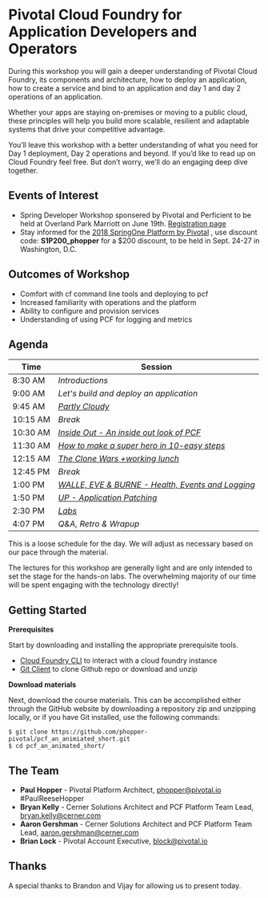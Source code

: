 # Pivotal Cloud Foundry for Application Developers and Operators
During this workshop you will gain a deeper understanding of Pivotal Cloud Foundry, its components and architecture, how to deploy an application, how to create a service and bind to an application and day 1 and day 2 operations of an application. 

Whether your apps are staying on-premises or moving to a public cloud, these principles will help you build more scalable, resilient and adaptable systems that drive your competitive advantage.

You’ll leave this workshop with a better understanding of what you need for Day 1 deployment, Day 2 operations and beyond. If you’d like to read up on Cloud Foundry feel free. But don’t worry, we’ll do an engaging deep dive together.

## Events of Interest
- Spring Developer Workshop sponsered by Pivotal and Perficient to be held at Overland Park Marriott on June 19th. [Registration page](https://connect.pivotal.io/PCF-Spring-Workshop-Kansas-City.html)
- Stay informed for the [2018 SpringOne Platform by Pivotal](https://springoneplatform.io/) , use discount code: **S1P200_phopper**  for a $200 discount, to be held in Sept. 24-27 in Washington, D.C.

## Outcomes of Workshop
* Comfort with cf command line tools and deploying to pcf
* Increased familiarity with operations and the platform
* Ability to configure and provision services
* Understanding of using PCF for logging and metrics

## Agenda

Time | Session
---- | -------
8:30 AM  | _Introductions_
9:00 AM  | _Let's build and deploy an application_
9:45 AM  | _[Partly Cloudy](./decks/)_
10:15 AM | _Break_
10:30 AM  | _[Inside Out - An inside out look of PCF](./decks/)_
11:30 AM | _[How to make a super hero in 10-easy steps](./decks/)_
12:15 AM | _[The Clone Wars +working lunch](./decks/)_
12:45 PM | _Break_
1:00 PM | _[WALL*E, EVE & BURN*E - Health, Events and Logging](.decks/)_
1:50 PM | _[UP - Application Patching](./decks/)_
2:30 PM | _[Labs](./labs/README.md)_
4:07 PM | _Q&A, Retro & Wrapup_

This is a loose schedule for the day. We will adjust as necessary based on our pace through the material.

The lectures for this workshop are generally light and are only intended to set the stage for the hands-on labs. The overwhelming majority of our time will be spent engaging with the technology directly!

## Getting Started
**Prerequisites**

Start by downloading and installing the appropriate prerequisite tools.
- [Cloud Foundry CLI](https://goo.gl/M0pH4i) to interact with a cloud foundry instance
- [Git Client](https://git-scm.com/downloads) to clone Github repo or download and unzip

**Download materials**

Next, download the course materials.  This can be accomplished either through the GitHub website by downloading a repository zip and unzipping locally, or if you have Git installed, use the following commands:

```
$ git clone https://github.com/phopper-pivotal/pcf_an_animiated_short.git
$ cd pcf_an_animated_short/
```

## The Team
- **Paul Hopper** - Pivotal Platform Architect, phopper@pivotal.io #PaulReeseHopper
- **Bryan Kelly** - Cerner Solutions Architect and PCF Platform Team Lead, bryan.kelly@cerner.com
- **Aaron Gershman** - Cerner Solutions Architect and PCF Platform Team Lead, aaron.gershman@cerner.com
- **Brian Lock** - Pivotal Account Executive, block@pivotal.io

## Thanks
A special thanks to Brandon and Vijay for allowing us to present today.
